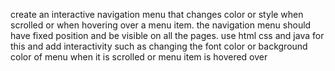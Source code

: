 create an interactive navigation menu that changes color or style when scrolled or when hovering over a menu item. the navigation menu should have fixed position and be visible on all the pages. use html css and java for this and add interactivity such as changing the font color or background color of menu when it is scrolled or menu item is hovered over
